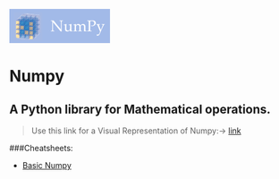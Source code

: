 ![Numpy Logo](numpy_logo.png)
# Numpy
## A Python library for Mathematical operations.

> Use this link for a Visual Representation of Numpy:-> [link](https://jalammar.github.io/visual-numpy/)

###Cheatsheets:

- [Basic Numpy](https://github.com/darkmatter18/cheatsheet/blob/master/Numpy/Numpy.pdf)